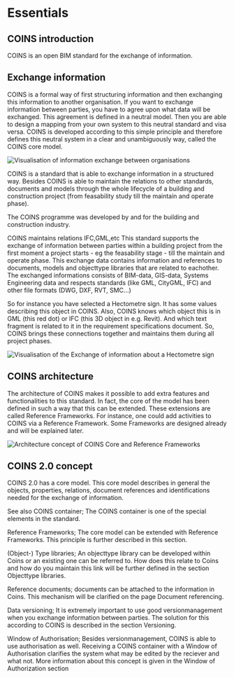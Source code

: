 # Essentials


## COINS introduction

COINS is an open BIM standard for the exchange of information.


## Exchange information

COINS is a formal way of first structuring information and then exchanging this information to another organisation. If you want to exchange information between parties, you have to agree upon what data will be exchanged. This agreement is defined in a neutral model. Then you are able to design a mapping from your own system to this neutral standard and visa versa. COINS is developed according to this simple principle and therefore defines this neutral system in a clear and unambiguously way, called the COINS core model.

![Visualisation of information exchange between organisations](https://www.github.com/bimloket/COINS_2.0/blob/master/docs/coinsweb/media/600px-Exchangeinformation.jpg "Information exchange between organisations")

COINS is a standard that is able to exchange information in a structured way. Besides COINS is able to maintain the relations to other standards, documents and models through the whole lifecycle of a building and construction project (from feasability study till the maintain and operate phase).

The COINS programme was developed by and for the building and construction industry.


COINS maintains relations IFC,GML,etc
This standard supports the exchange of information between parties within a building project from the first moment a project starts - eg the feasability stage - till the maintain and operate phase. This exchange data contains information and references to documents, models and objecttype libraries that are related to eachother. The exchanged informations consists of BIM-data, GIS-data, Systems Engineering data and respects standards (like GML, CityGML, IFC) and other file formats (DWG, DXF, RVT, SMC...)

So for instance you have selected a Hectometre sign. It has some values describing this object in COINS. Also, COINS knows which object this is in GML (this red dot) or IFC (this 3D object in e.g. Revit). And which text fragment is related to it in the requirement specifications document. So, COINS brings these connections together and maintains them during all project phases.

![Visualisation of the Exchange of information about a Hectometre sign](https://www.github.com/bimloket/COINS_2.0/blob/master/docs/coinsweb/media/600px-IFC-GML-PDF_and_COINS.jpg "Exchange of information about a Hectometre sign")


## COINS architecture

The architecture of COINS makes it possible to add extra features and functionalities to this standard. In fact, the core of the model has been defined in such a way that this can be extended. These extensions are called Reference Frameworks. For instance, one could add activities to COINS via a Reference Framework. Some Frameworks are designed already and will be explained later.

![Architecture concept of COINS Core and Reference Frameworks](https://www.github.com/bimloket/COINS_2.0/blob/master/docs/coinsweb/media/Architecture.jpg "Architecture concept of COINS Core and Reference frameworks")


## COINS 2.0 concept

COINS 2.0 has a core model. This core model describes in general the objects, properties, relations, document references and identifications needed for the exchange of information.

See also
COINS container; The COINS container is one of the special elements in the standard.

Reference Frameworks; The core model can be extended with Reference Frameworks. This principle is further described in this section.

(Object-) Type libraries; An objecttype library can be developed within Coins or an existing one can be referred to. How does this relate to Coins and how do you maintain this link will be further defined in the section Objecttype libraries.

Reference documents; documents can be attached to the information in Coins. This mechanism will be clarified on the page Document referencing.

Data versioning; It is extremely important to use good versionmanagement when you exchange information between parties. The solution for this according to COINS is described in the section Versioning.

Window of Authorisation; Besides versionmanagement, COINS is able to use authorisation as well. Receiving a COINS container with a Window of Authorisation clarifies the system what may be edited by the reciever and what not. More information about this concept is given in the Window of Authorization section